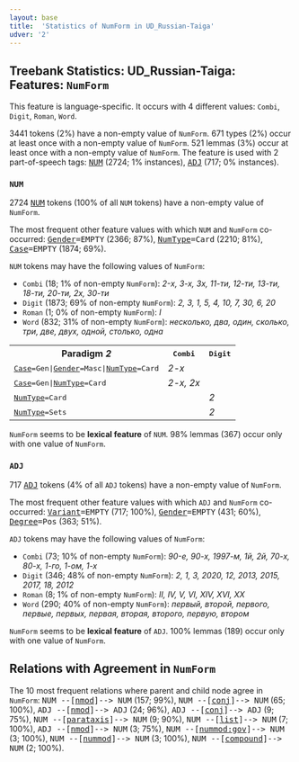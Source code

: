```yaml
---
layout: base
title:  'Statistics of NumForm in UD_Russian-Taiga'
udver: '2'
---
```


## Treebank Statistics: UD_Russian-Taiga: Features: `NumForm`

This feature is language-specific.
It occurs with 4 different values: `Combi`, `Digit`, `Roman`, `Word`.

3441 tokens (2%) have a non-empty value of `NumForm`.
671 types (2%) occur at least once with a non-empty value of `NumForm`.
521 lemmas (3%) occur at least once with a non-empty value of `NumForm`.
The feature is used with 2 part-of-speech tags: <tt><a href="ru_taiga-pos-NUM.html">NUM</a></tt> (2724; 1% instances), <tt><a href="ru_taiga-pos-ADJ.html">ADJ</a></tt> (717; 0% instances).

### `NUM`

2724 <tt><a href="ru_taiga-pos-NUM.html">NUM</a></tt> tokens (100% of all `NUM` tokens) have a non-empty value of `NumForm`.

The most frequent other feature values with which `NUM` and `NumForm` co-occurred: <tt><a href="ru_taiga-feat-Gender.html">Gender</a></tt><tt>=EMPTY</tt> (2366; 87%), <tt><a href="ru_taiga-feat-NumType.html">NumType</a></tt><tt>=Card</tt> (2210; 81%), <tt><a href="ru_taiga-feat-Case.html">Case</a></tt><tt>=EMPTY</tt> (1874; 69%).

`NUM` tokens may have the following values of `NumForm`:

* `Combi` (18; 1% of non-empty `NumForm`): <em>2-х, 3-х, 3х, 11-ти, 12-ти, 13-ти, 18-ти, 20-ти, 2х, 30-ти</em>
* `Digit` (1873; 69% of non-empty `NumForm`): <em>2, 3, 1, 5, 4, 10, 7, 30, 6, 20</em>
* `Roman` (1; 0% of non-empty `NumForm`): <em>I</em>
* `Word` (832; 31% of non-empty `NumForm`): <em>несколько, два, один, сколько, три, две, двух, одной, столько, одна</em>

<table>
  <tr><th>Paradigm <i>2</i></th><th><tt>Combi</tt></th><th><tt>Digit</tt></th></tr>
  <tr><td><tt><tt><a href="ru_taiga-feat-Case.html">Case</a></tt><tt>=Gen</tt>|<tt><a href="ru_taiga-feat-Gender.html">Gender</a></tt><tt>=Masc</tt>|<tt><a href="ru_taiga-feat-NumType.html">NumType</a></tt><tt>=Card</tt></tt></td><td><em>2-х</em></td><td></td></tr>
  <tr><td><tt><tt><a href="ru_taiga-feat-Case.html">Case</a></tt><tt>=Gen</tt>|<tt><a href="ru_taiga-feat-NumType.html">NumType</a></tt><tt>=Card</tt></tt></td><td><em>2-х, 2х</em></td><td></td></tr>
  <tr><td><tt><tt><a href="ru_taiga-feat-NumType.html">NumType</a></tt><tt>=Card</tt></tt></td><td></td><td><em>2</em></td></tr>
  <tr><td><tt><tt><a href="ru_taiga-feat-NumType.html">NumType</a></tt><tt>=Sets</tt></tt></td><td></td><td><em>2</em></td></tr>
</table>

`NumForm` seems to be **lexical feature** of `NUM`. 98% lemmas (367) occur only with one value of `NumForm`.

### `ADJ`

717 <tt><a href="ru_taiga-pos-ADJ.html">ADJ</a></tt> tokens (4% of all `ADJ` tokens) have a non-empty value of `NumForm`.

The most frequent other feature values with which `ADJ` and `NumForm` co-occurred: <tt><a href="ru_taiga-feat-Variant.html">Variant</a></tt><tt>=EMPTY</tt> (717; 100%), <tt><a href="ru_taiga-feat-Gender.html">Gender</a></tt><tt>=EMPTY</tt> (431; 60%), <tt><a href="ru_taiga-feat-Degree.html">Degree</a></tt><tt>=Pos</tt> (363; 51%).

`ADJ` tokens may have the following values of `NumForm`:

* `Combi` (73; 10% of non-empty `NumForm`): <em>90-е, 90-х, 1997-м, 1й, 2й, 70-х, 80-х, 1-го, 1-ом, 1-х</em>
* `Digit` (346; 48% of non-empty `NumForm`): <em>2, 1, 3, 2020, 12, 2013, 2015, 2017, 18, 2012</em>
* `Roman` (8; 1% of non-empty `NumForm`): <em>II, IV, V, VI, XIV, XVI, XX</em>
* `Word` (290; 40% of non-empty `NumForm`): <em>первый, второй, первого, первые, первых, первая, вторая, второго, первую, втором</em>

`NumForm` seems to be **lexical feature** of `ADJ`. 100% lemmas (189) occur only with one value of `NumForm`.

## Relations with Agreement in `NumForm`

The 10 most frequent relations where parent and child node agree in `NumForm`:
<tt>NUM --[<tt><a href="ru_taiga-dep-nmod.html">nmod</a></tt>]--> NUM</tt> (157; 99%),
<tt>NUM --[<tt><a href="ru_taiga-dep-conj.html">conj</a></tt>]--> NUM</tt> (65; 100%),
<tt>ADJ --[<tt><a href="ru_taiga-dep-nmod.html">nmod</a></tt>]--> ADJ</tt> (24; 96%),
<tt>ADJ --[<tt><a href="ru_taiga-dep-conj.html">conj</a></tt>]--> ADJ</tt> (9; 75%),
<tt>NUM --[<tt><a href="ru_taiga-dep-parataxis.html">parataxis</a></tt>]--> NUM</tt> (9; 90%),
<tt>NUM --[<tt><a href="ru_taiga-dep-list.html">list</a></tt>]--> NUM</tt> (7; 100%),
<tt>ADJ --[<tt><a href="ru_taiga-dep-nmod.html">nmod</a></tt>]--> NUM</tt> (3; 75%),
<tt>NUM --[<tt><a href="ru_taiga-dep-nummod-gov.html">nummod:gov</a></tt>]--> NUM</tt> (3; 100%),
<tt>NUM --[<tt><a href="ru_taiga-dep-nummod.html">nummod</a></tt>]--> NUM</tt> (3; 100%),
<tt>NUM --[<tt><a href="ru_taiga-dep-compound.html">compound</a></tt>]--> NUM</tt> (2; 100%).

